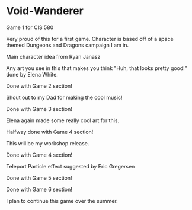 # Void-Wanderer
Game 1 for CIS 580

Very proud of this for a first game.  Character is based off of a space themed Dungeons and Dragons campaign I am in.

Main character idea from Ryan Janasz

Any art you see in this that makes you think "Huh, that looks pretty good!" done by Elena White.

Done with Game 2 section!

Shout out to my Dad for making the cool music!

Done with Game 3 section!

Elena again made some really cool art for this.

Halfway done with Game 4 section!

This will be my workshop release.

Done with Game 4 section!

Teleport Particle effect suggested by Eric Gregersen

Done with Game 5 section!

Done with Game 6 section!

I plan to continue this game over the summer.
